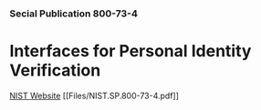 ### Secial Publication 800-73-4

# Interfaces for Personal Identity Verification 
[NIST Website](https://csrc.nist.gov/publications/detail/sp/800-73/4/final)
[[Files/NIST.SP.800-73-4.pdf]]
